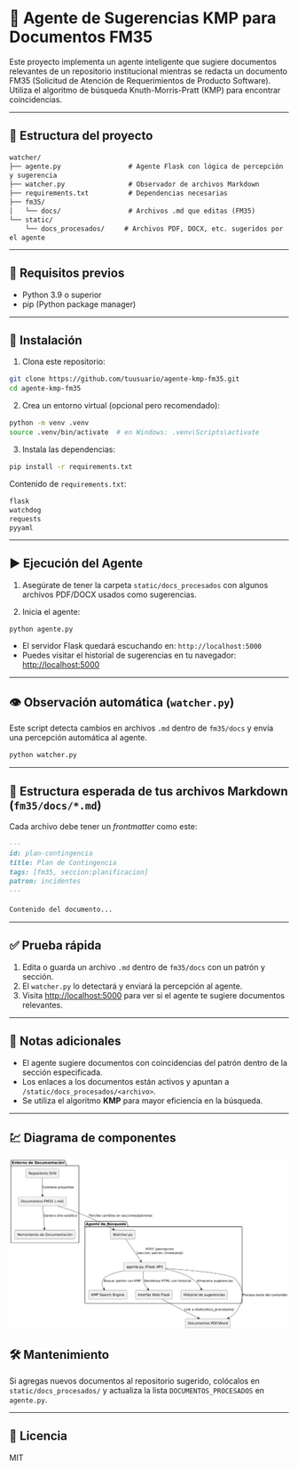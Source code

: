 # 🤖 Agente de Sugerencias KMP para Documentos FM35

Este proyecto implementa un agente inteligente que sugiere documentos relevantes de un repositorio institucional mientras se redacta un documento FM35 (Solicitud de Atención de Requerimientos de Producto Software). Utiliza el algoritmo de búsqueda Knuth-Morris-Pratt (KMP) para encontrar coincidencias.

---

## 📁 Estructura del proyecto

```
watcher/
├── agente.py                 # Agente Flask con lógica de percepción y sugerencia
├── watcher.py                # Observador de archivos Markdown
├── requirements.txt          # Dependencias necesarias
├── fm35/
│   └── docs/                 # Archivos .md que editas (FM35)
└── static/
    └── docs_procesados/     # Archivos PDF, DOCX, etc. sugeridos por el agente
```

---

## 🚀 Requisitos previos

- Python 3.9 o superior
- pip (Python package manager)

---

## 🔧 Instalación

1. Clona este repositorio:

```bash
git clone https://github.com/tuusuario/agente-kmp-fm35.git
cd agente-kmp-fm35
```

2. Crea un entorno virtual (opcional pero recomendado):

```bash
python -m venv .venv
source .venv/bin/activate  # en Windows: .venv\Scripts\activate
```

3. Instala las dependencias:

```bash
pip install -r requirements.txt
```

Contenido de `requirements.txt`:

```text
flask
watchdog
requests
pyyaml
```

---

## ▶️ Ejecución del Agente

1. Asegúrate de tener la carpeta `static/docs_procesados` con algunos archivos PDF/DOCX usados como sugerencias.

2. Inicia el agente:

```bash
python agente.py
```

- El servidor Flask quedará escuchando en: `http://localhost:5000`
- Puedes visitar el historial de sugerencias en tu navegador: [http://localhost:5000](http://localhost:5000)

---

## 👁️ Observación automática (`watcher.py`)

Este script detecta cambios en archivos `.md` dentro de `fm35/docs` y envía una percepción automática al agente.

```bash
python watcher.py
```

---

## 📝 Estructura esperada de tus archivos Markdown (`fm35/docs/*.md`)

Cada archivo debe tener un _frontmatter_ como este:

```markdown
---
id: plan-contingencia
title: Plan de Contingencia
tags: [fm35, seccion:planificacion]
patron: incidentes
---

Contenido del documento...
```

---

## ✅ Prueba rápida

1. Edita o guarda un archivo `.md` dentro de `fm35/docs` con un patrón y sección.
2. El `watcher.py` lo detectará y enviará la percepción al agente.
3. Visita [http://localhost:5000](http://localhost:5000) para ver si el agente te sugiere documentos relevantes.

---

## 💬 Notas adicionales

- El agente sugiere documentos con coincidencias del patrón dentro de la sección especificada.
- Los enlaces a los documentos están activos y apuntan a `/static/docs_procesados/<archivo>`.
- Se utiliza el algoritmo **KMP** para mayor eficiencia en la búsqueda.

---

## 💹 Diagrama de componentes

![Diagrama de componentes](static/img/diagrama-agente-busqueda.png)

## 🛠️ Mantenimiento

Si agregas nuevos documentos al repositorio sugerido, colócalos en `static/docs_procesados/` y actualiza la lista `DOCUMENTOS_PROCESADOS` en `agente.py`.

---

## 📄 Licencia

MIT
